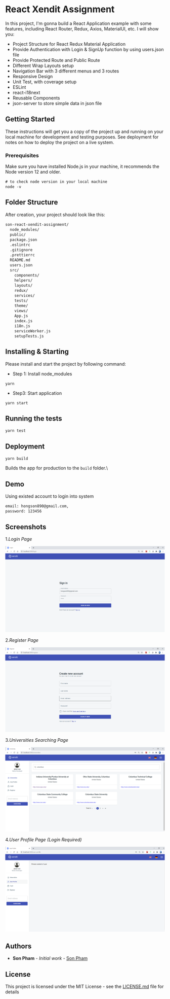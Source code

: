 # React Xendit Assignment

In this project, I'm gonna build a React Application example with some features, including React Router, Redux, Axios, MaterialUI, etc. I will show you:

- Project Structure for React Redux Material Application
- Provide Authentication with Login & SignUp function by using users.json file
- Provide Protected Route and Public Route
- Different Wrap Layouts setup
- Navigation Bar with 3 different menus and 3 routes
- Responsive Design
- Unit Test, with coverage setup
- ESLint
- react-i18next
- Reusable Components
- json-server to store simple data in json file

## Getting Started

These instructions will get you a copy of the project up and running on your local machine for development and testing purposes. See deployment for notes on how to deploy the project on a live system.

### Prerequisites

Make sure you have installed Node.js in your machine, it recommends the Node version 12 and older.

```
# to check node version in your local machine
node -v
```

## Folder Structure

After creation, your project should look like this:

```
son-react-xendit-assignment/
  node_modules/
  public/
  package.json
  .eslintrc
  .gitignore
  .prettierrc
  README.md
  users.json
  src/
    components/
    helpers/
    layouts/
    redux/
    services/
    tests/
    theme/
    views/
    App.js
    index.js
    i18n.js
    serviceWorker.js
    setupTests.js
```

## Installing & Starting

Please install and start the project by following command:

- Step 1: Install node_modules
```
yarn
```

- Step3: Start application
```
yarn start
```

## Running the tests
```
yarn test
```

## Deployment
```
yarn build
```

Builds the app for production to the `build` folder.\

## Demo
Using existed account to login into system
```
email: hongson890@gmail.com,
password: 123456
```

## Screenshots
1._Login Page_

![ScreenShot](https://raw.githubusercontent.com/hongson890/son-react-xendit-assignment/main/screenshots/login.png)

2._Register Page_

![ScreenShot](https://raw.githubusercontent.com/hongson890/son-react-xendit-assignment/main/screenshots/register.png)

3._Universities Searching Page_

![ScreenShot](https://raw.githubusercontent.com/hongson890/son-react-xendit-assignment/main/screenshots/universities.png)

4._User Profile Page (Login Required)_

![ScreenShot](https://raw.githubusercontent.com/hongson890/son-react-xendit-assignment/main/screenshots/user-profile.png)



## Authors

* **Son Pham** - *Initial work* - [Son Pham](https://github.com/hongson890)

## License

This project is licensed under the MIT License - see the [LICENSE.md](LICENSE.md) file for details
